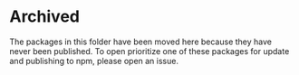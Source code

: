 # Archived

The packages in this folder have been moved here because they have never been published. To open prioritize one of these packages for update and publishing to npm, please open an issue.
